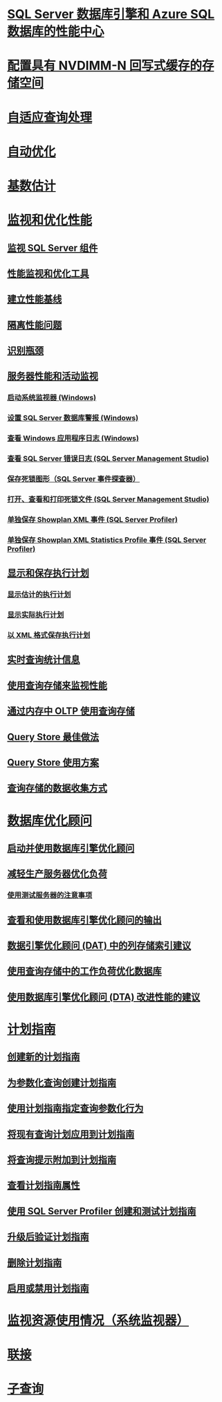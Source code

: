 
# [SQL Server 数据库引擎和 Azure SQL 数据库的性能中心](performance-center-for-sql-server-database-engine-and-azure-sql-database.md)  
# [配置具有 NVDIMM-N 回写式缓存的存储空间](configuring-storage-spaces-with-a-nvdimm-n-write-back-cache.md)  

# [自适应查询处理](adaptive-query-processing.md)
# [自动优化](../automatic-tuning/automatic-tuning.md)
# [基数估计](cardinality-estimation-sql-server.md)  

# [监视和优化性能](monitor-and-tune-for-performance.md)  
## [监视 SQL Server 组件](monitor-sql-server-components.md)  
## [性能监视和优化工具](performance-monitoring-and-tuning-tools.md)  

## [建立性能基线](establish-a-performance-baseline.md)  
## [隔离性能问题](isolate-performance-problems.md)  
## [识别瓶颈](identify-bottlenecks.md)  
## [服务器性能和活动监视](server-performance-and-activity-monitoring.md)  
### [启动系统监视器 (Windows)](start-system-monitor-windows.md)  
### [设置 SQL Server 数据库警报 (Windows)](set-up-a-sql-server-database-alert-windows.md)  
### [查看 Windows 应用程序日志 (Windows)](view-the-windows-application-log-windows-10.md)  
### [查看 SQL Server 错误日志 (SQL Server Management Studio)](view-the-sql-server-error-log-sql-server-management-studio.md)  
### [保存死锁图形（SQL Server 事件探查器）](save-deadlock-graphs-sql-server-profiler.md)  
### [打开、查看和打印死锁文件 (SQL Server Management Studio)](open-view-and-print-a-deadlock-file-sql-server-management-studio.md)  
### [单独保存 Showplan XML 事件 (SQL Server Profiler)](save-showplan-xml-events-separately-sql-server-profiler.md)  
### [单独保存 Showplan XML Statistics Profile 事件 (SQL Server Profiler)](save-showplan-xml-statistics-profile-events-separately-sql-server-profiler.md)  
## [显示和保存执行计划](display-and-save-execution-plans.md)  
### [显示估计的执行计划](display-the-estimated-execution-plan.md)  
### [显示实际执行计划](display-an-actual-execution-plan.md)  
### [以 XML 格式保存执行计划](save-an-execution-plan-in-xml-format.md)  
## [实时查询统计信息](live-query-statistics.md)  
## [使用查询存储来监视性能](monitoring-performance-by-using-the-query-store.md)  
## [通过内存中 OLTP 使用查询存储](using-the-query-store-with-in-memory-oltp.md)  
## [Query Store 最佳做法](best-practice-with-the-query-store.md)  
## [Query Store 使用方案](query-store-usage-scenarios.md)  
## [查询存储的数据收集方式](how-query-store-collects-data.md)  


# [数据库优化顾问](database-engine-tuning-advisor.md)  
## [启动并使用数据库引擎优化顾问](start-and-use-the-database-engine-tuning-advisor.md)  
## [减轻生产服务器优化负荷](reduce-the-production-server-tuning-load.md)  
### [使用测试服务器的注意事项](considerations-for-using-test-servers.md)  
## [查看和使用数据库引擎优化顾问的输出](view-and-work-with-the-output-from-the-database-engine-tuning-advisor.md)  
## [数据引擎优化顾问 (DAT) 中的列存储索引建议](columnstore-index-recommendations-in-database-engine-tuning-advisor-dta.md)  
## [使用查询存储中的工作负荷优化数据库](tuning-database-using-workload-from-query-store.md)  
## [使用数据库引擎优化顾问 (DTA) 改进性能的建议](performance-improvements-using-dta-recommendations.md)  

# [计划指南](plan-guides.md)  
## [创建新的计划指南](create-a-new-plan-guide.md)  
## [为参数化查询创建计划指南](create-a-plan-guide-for-parameterized-queries.md)  
## [使用计划指南指定查询参数化行为](specify-query-parameterization-behavior-by-using-plan-guides.md)  
## [将现有查询计划应用到计划指南](apply-a-fixed-query-plan-to-a-plan-guide.md)  
## [将查询提示附加到计划指南](attach-query-hints-to-a-plan-guide.md)  
## [查看计划指南属性](view-plan-guide-properties.md)  
## [使用 SQL Server Profiler 创建和测试计划指南](use-sql-server-profiler-to-create-and-test-plan-guides.md)  
## [升级后验证计划指南](validate-plan-guides-after-upgrade.md)  
## [删除计划指南](delete-a-plan-guide.md)  
## [启用或禁用计划指南](enable-or-disable-a-plan-guide.md)  

# [监视资源使用情况（系统监视器）](../performance-monitor/monitor-resource-usage-system-monitor.md)    

# [联接](joins.md)   

# [子查询](subqueries.md)    
